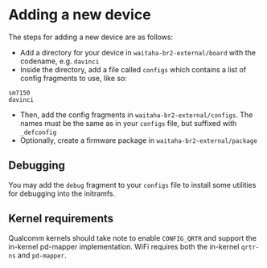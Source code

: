 # Adding a new device

The steps for adding a new device are as follows:

* Add a directory for your device in `waitaha-br2-external/board` with the codename, e.g. `davinci`
* Inside the directory, add a file called `configs` which contains a list of config fragments to use, like so:
```
sm7150
davinci
```
* Then, add the config fragments in `waitaha-br2-external/configs`. The names must be the same as in your `configs` file, but suffixed with `_defconfig`
* Optionally, create a firmware package in `waitaha-br2-external/package`

## Debugging

You may add the `debug` fragment to your `configs` file to install some utilities for debugging into the initramfs.

## Kernel requirements

Qualcomm kernels should take note to enable `CONFIG_QRTR` and support the in-kernel pd-mapper implementation. WiFi requires both the in-kernel `qrtr-ns` and `pd-mapper`.
